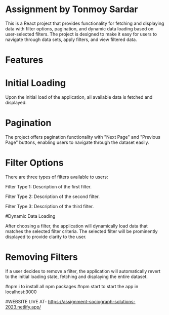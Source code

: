 
# Assignment by Tonmoy Sardar 

This is a React project that provides functionality for fetching and displaying data with filter options, pagination, and dynamic data loading based on user-selected filters. The project is designed to make it easy for users to navigate through data sets, apply filters, and view filtered data.

# Features

# Initial Loading

Upon the initial load of the application, all available data is fetched and displayed.

# Pagination

The project offers pagination functionality with "Next Page" and "Previous Page" buttons, enabling users to navigate through the dataset easily.

# Filter Options

There are three types of filters available to users:

Filter Type 1: Description of the first filter.

Filter Type 2: Description of the second filter.

Filter Type 3: Description of the third filter.

#Dynamic Data Loading

After choosing a filter, the application will dynamically load data that matches the selected filter criteria. The selected filter will be prominently displayed to provide clarity to the user.

# Removing Filters

If a user decides to remove a filter, the application will automatically revert to the initial loading state, fetching and displaying the entire dataset.

#npm i to install all npm packages
#npm start to start the app in localhost:3000

#WEBSITE LIVE AT- https://assignment-sociograph-solutions-2023.netlify.app/